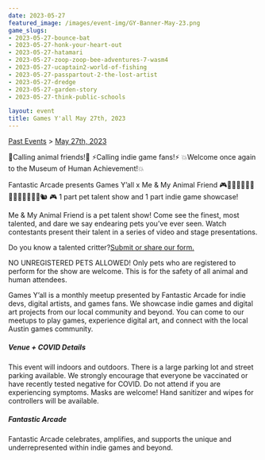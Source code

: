 ```yaml
---
date: 2023-05-27
featured_image: /images/event-img/GY-Banner-May-23.png
game_slugs:
- 2023-05-27-bounce-bat
- 2023-05-27-honk-your-heart-out
- 2023-05-27-hatamari
- 2023-05-27-zoop-zoop-bee-adventures-7-wasm4
- 2023-05-27-ucaptain2-world-of-fishing
- 2023-05-27-passpartout-2-the-lost-artist
- 2023-05-27-dredge
- 2023-05-27-garden-story
- 2023-05-27-think-public-schools

layout: event
title: Games Y'all May 27th, 2023
---
```


[Past Events](../html/events.html) > [May 27th, 2023](event-may-2023.html)

🦅Calling animal friends!🦅 ⚡Calling indie game fans!⚡ 💥Welcome once again to the Museum of Human Achievement!💥
  
Fantastic Arcade presents Games Y’all x Me & My Animal Friend
🎮🐖🦙🐂🐐🐏🦭🦘🐍🐘🐄🐑🐀🐅🐿️ 🎮
1 part pet talent show and 1 part indie game showcase!
  
Me & My Animal Friend is a pet talent show! Come see the finest, most talented, and dare we say endearing pets you’ve ever seen. Watch contestants present their talent in a series of video and stage presentations.
  
Do you know a talented critter?[Submit or share our form.](https://forms.gle/5wkvC5U1ovdhrggGA)
  
NO UNREGISTERED PETS ALLOWED! Only pets who are registered to perform for the show are welcome. This is for the safety of all animal and human attendees.
  
Games Y’all is a monthly meetup presented by Fantastic Arcade for indie devs, digital artists, and games fans. We showcase indie games and digital art projects from our local community and beyond. You can come to our meetups to play games, experience digital art, and connect with the local Austin games community.

##### Venue + COVID Details

This event will indoors and outdoors. There is a large parking lot and street parking available.
We strongly encourage that everyone be vaccinated or have recently tested negative for COVID. Do not attend if you are experiencing symptoms. Masks are welcome! Hand sanitizer and wipes for controllers will be available.

##### Fantastic Arcade

Fantastic Arcade celebrates, amplifies, and supports the unique and underrepresented within indie games and beyond.
